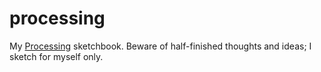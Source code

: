 # processing

My [Processing](https://processing.org) sketchbook. Beware of half-finished thoughts and ideas; I sketch for myself only.
